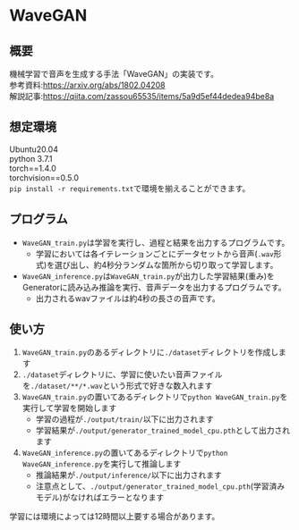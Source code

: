 # WaveGAN
## 概要
機械学習で音声を生成する手法「WaveGAN」の実装です。  
参考資料:https://arxiv.org/abs/1802.04208  
解説記事:https://qiita.com/zassou65535/items/5a9d5ef44dedea94be8a  

## 想定環境
Ubuntu20.04  
python 3.7.1  
torch==1.4.0  
torchvision==0.5.0  
`pip install -r requirements.txt`で環境を揃えることができます。 

## プログラム
* `WaveGAN_train.py`は学習を実行し、過程と結果を出力するプログラムです。 
	* 学習においては各イテレーションごとにデータセットから音声(`.wav`形式)を選び出し、約4秒分ランダムな箇所から切り取って学習します。 
* `WaveGAN_inference.py`は`WaveGAN_train.py`が出力した学習結果(重み)をGeneratorに読み込み推論を実行、音声データを出力するプログラムです。 
	* 出力されるwavファイルは約4秒の長さの音声です。 

## 使い方
1. `WaveGAN_train.py`のあるディレクトリに`./dataset`ディレクトリを作成します
1. `./dataset`ディレクトリに、学習に使いたい音声ファイルを`./dataset/**/*.wav`という形式で好きな数入れます
1. `WaveGAN_train.py`の置いてあるディレクトリで`python WaveGAN_train.py`を実行して学習を開始します
	* 学習の過程が`./output/train/`以下に出力されます
	* 学習結果が`./output/generator_trained_model_cpu.pth`として出力されます
1. `WaveGAN_inference.py`の置いてあるディレクトリで`python WaveGAN_inference.py`を実行して推論します
	* 推論結果が`./output/inference/`以下に出力されます
	* 注意点として、`./output/generator_trained_model_cpu.pth`(学習済みモデル)がなければエラーとなります

学習には環境によっては12時間以上要する場合があります。   
